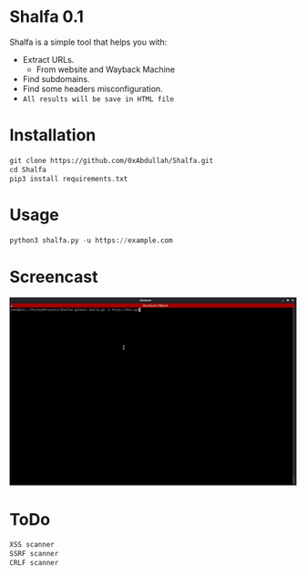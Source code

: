 # Shalfa 0.1
Shalfa is a simple tool that helps you with:
- Extract URLs.
   - From website and Wayback Machine
- Find subdomains.
- Find some headers misconfiguration.
- `All results will be save in HTML file`

# Installation
```
git clone https://github.com/0xAbdullah/Shalfa.git
cd Shalfa 
pip3 install requirements.txt
```

# Usage
```python
python3 shalfa.py -u https://example.com
```
# Screencast
![](https://github.com/0xAbdullah/Shalfa/blob/main/Screencast.gif)

# ToDo
```
XSS scanner
SSRF scanner
CRLF scanner
```
